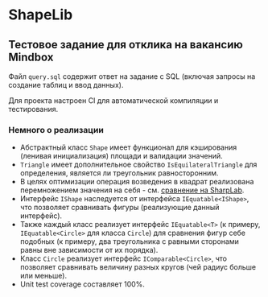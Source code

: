 # ShapeLib

## Тестовое задание для отклика на вакансию Mindbox

Файл `query.sql` содержит ответ на задание с SQL (включая запросы на создание таблиц и ввод данных).

Для проекта настроен CI для автоматической компиляции и тестирования.

### Немного о реализации

* Абстрактный класс `Shape` имеет функционал для кэширования (ленивая инициализация) площади и валидации значений.
* `Triangle` имеет дополнительное свойство `IsEquilateralTriangle` для определения, является ли треугольник равносторонним.
* В целях оптимизации операция возведения в квадрат реализована перемножением значения на себя - см. [сравнение на SharpLab](https://sharplab.io/#v2:C4LghgzgtgPgAgJgIwFgBQcDMACR2DC2A3utmbjnEgGzYAmA9gK4BGANgKbYCyTbwASwAObAQGMwghgDsAFI1adsANzBsAlNgC8APhVrsAKn1sA3KXIWyWXDXrN2XbpIAWABQYB3eQ6WqN2nrOwC4AdB7e/gA02Ajq5mgAvkA===).
* Интерфейс `IShape` наследуется от интерфейса `IEquatable<IShape>`, что позволяет сравнивать фигуры (реализующие данный интерфейс).
* Также каждый класс реализует интерфейс `IEquatable<T>` (к примеру, `IEquatable<Circle>` для класса `Circle`) для сравнения фигур себе подобных (к примеру, два треугольника с равными сторонами равны вне зависимости от их порядка).
* Класс `Circle` реализует интерфейс `IComparable<Circle>`, что позволяет сравнивать величину разных кругов (чей радиус больше или меньше).
* Unit test coverage составляет 100%.